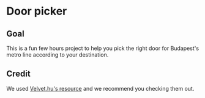 # Door picker

## Goal
This is a fun few hours project to help you pick the right door for
Budapest's metro line according to your destination.

## Credit
We used [Velvet.hu's resource](https://velvet.hu/bpma/2015/06/17/metro/) and we recommend you checking them out. 